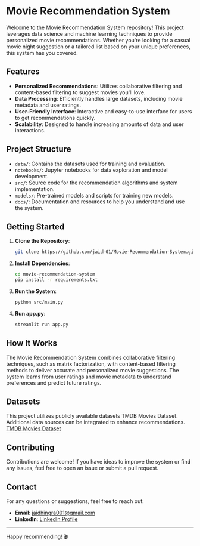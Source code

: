 # Movie Recommendation System

Welcome to the Movie Recommendation System repository! This project leverages data science and machine learning techniques to provide personalized movie recommendations. Whether you're looking for a casual movie night suggestion or a tailored list based on your unique preferences, this system has you covered.

## Features

- **Personalized Recommendations**: Utilizes collaborative filtering and content-based filtering to suggest movies you'll love.
- **Data Processing**: Efficiently handles large datasets, including movie metadata and user ratings.
- **User-Friendly Interface**: Interactive and easy-to-use interface for users to get recommendations quickly.
- **Scalability**: Designed to handle increasing amounts of data and user interactions.

## Project Structure

- `data/`: Contains the datasets used for training and evaluation.
- `notebooks/`: Jupyter notebooks for data exploration and model development.
- `src/`: Source code for the recommendation algorithms and system implementation.
- `models/`: Pre-trained models and scripts for training new models.
- `docs/`: Documentation and resources to help you understand and use the system.

## Getting Started

1. **Clone the Repository**:
   ```bash
   git clone https://github.com/jaidh01/Movie-Recommendation-System.git
   ```
2. **Install Dependencies**:
   ```bash
   cd movie-recommendation-system
   pip install -r requirements.txt
   ```
3. **Run the System**:
   ```bash
   python src/main.py
   ```
3. **Run app.py**:
   ```bash
   streamlit run app.py
   ```
   

## How It Works

The Movie Recommendation System combines collaborative filtering techniques, such as matrix factorization, with content-based filtering methods to deliver accurate and personalized movie suggestions. The system learns from user ratings and movie metadata to understand preferences and predict future ratings.

## Datasets

This project utilizes publicly available datasets TMDB Movies Dataset. Additional data sources can be integrated to enhance recommendations.
[TMDB Movies Dataset](https://www.kaggle.com/datasets/ahsanaseer/top-rated-tmdb-movies-10k)
## Contributing

Contributions are welcome! If you have ideas to improve the system or find any issues, feel free to open an issue or submit a pull request.

## Contact

For any questions or suggestions, feel free to reach out:

- **Email**: jaidhingra001@gmail.com
- **LinkedIn**: [LinkedIn Profile](https://www.linkedin.com/in/jai-dhingra-412419259/)

---

Happy recommending! 🎬
